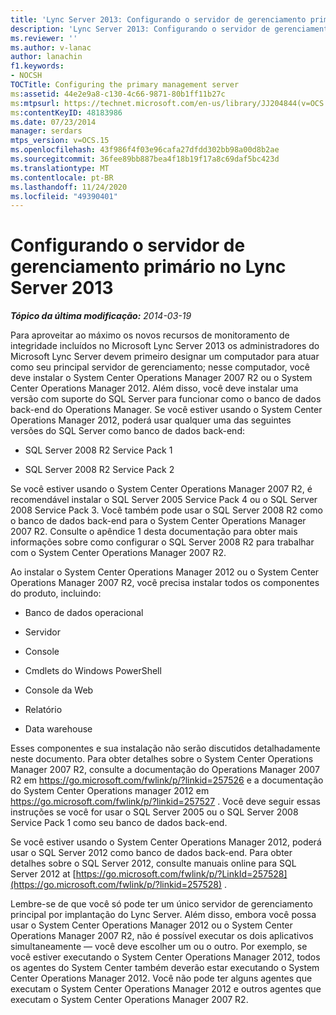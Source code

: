 ```yaml
---
title: 'Lync Server 2013: Configurando o servidor de gerenciamento primário'
description: 'Lync Server 2013: Configurando o servidor de gerenciamento primário.'
ms.reviewer: ''
ms.author: v-lanac
author: lanachin
f1.keywords:
- NOCSH
TOCTitle: Configuring the primary management server
ms:assetid: 44e2e9a8-c130-4c66-9871-80b1ff11b27c
ms:mtpsurl: https://technet.microsoft.com/en-us/library/JJ204844(v=OCS.15)
ms:contentKeyID: 48183986
ms.date: 07/23/2014
manager: serdars
mtps_version: v=OCS.15
ms.openlocfilehash: 43f986f4f03e96cafa27dfdd302bb98a00d8b2ae
ms.sourcegitcommit: 36fee89bb887bea4f18b19f17a8c69daf5bc423d
ms.translationtype: MT
ms.contentlocale: pt-BR
ms.lasthandoff: 11/24/2020
ms.locfileid: "49390401"
---
```

# <a name="configuring-the-primary-management-server-in-lync-server-2013"></a>Configurando o servidor de gerenciamento primário no Lync Server 2013

<div data-xmlns="http://www.w3.org/1999/xhtml">

<div class="topic" data-xmlns="http://www.w3.org/1999/xhtml" data-msxsl="urn:schemas-microsoft-com:xslt" data-cs="https://msdn.microsoft.com/">

<div data-asp="https://msdn2.microsoft.com/asp">



</div>

<div id="mainSection">

<div id="mainBody">

<span> </span>

_**Tópico da última modificação:** 2014-03-19_

Para aproveitar ao máximo os novos recursos de monitoramento de integridade incluídos no Microsoft Lync Server 2013 os administradores do Microsoft Lync Server devem primeiro designar um computador para atuar como seu principal servidor de gerenciamento; nesse computador, você deve instalar o System Center Operations Manager 2007 R2 ou o System Center Operations Manager 2012. Além disso, você deve instalar uma versão com suporte do SQL Server para funcionar como o banco de dados back-end do Operations Manager. Se você estiver usando o System Center Operations Manager 2012, poderá usar qualquer uma das seguintes versões do SQL Server como banco de dados back-end:

  - SQL Server 2008 R2 Service Pack 1

  - SQL Server 2008 R2 Service Pack 2

Se você estiver usando o System Center Operations Manager 2007 R2, é recomendável instalar o SQL Server 2005 Service Pack 4 ou o SQL Server 2008 Service Pack 3. Você também pode usar o SQL Server 2008 R2 como o banco de dados back-end para o System Center Operations Manager 2007 R2. Consulte o apêndice 1 desta documentação para obter mais informações sobre como configurar o SQL Server 2008 R2 para trabalhar com o System Center Operations Manager 2007 R2.

Ao instalar o System Center Operations Manager 2012 ou o System Center Operations Manager 2007 R2, você precisa instalar todos os componentes do produto, incluindo:

  - Banco de dados operacional

  - Servidor

  - Console

  - Cmdlets do Windows PowerShell

  - Console da Web

  - Relatório

  - Data warehouse

Esses componentes e sua instalação não serão discutidos detalhadamente neste documento. Para obter detalhes sobre o System Center Operations Manager 2007 R2, consulte a documentação do Operations Manager 2007 R2 em <https://go.microsoft.com/fwlink/p/?linkid=257526> e a documentação do System Center Operations manager 2012 em <https://go.microsoft.com/fwlink/p/?linkid=257527> . Você deve seguir essas instruções se você for usar o SQL Server 2005 ou o SQL Server 2008 Service Pack 1 como seu banco de dados back-end.

Se você estiver usando o System Center Operations Manager 2012, poderá usar o SQL Server 2012 como banco de dados back-end. Para obter detalhes sobre o SQL Server 2012, consulte manuais online para SQL Server 2012 at [https://go.microsoft.com/fwlink/p/?LinkId=257528](https://go.microsoft.com/fwlink/p/?linkid=257528) .

Lembre-se de que você só pode ter um único servidor de gerenciamento principal por implantação do Lync Server. Além disso, embora você possa usar o System Center Operations Manager 2012 ou o System Center Operations Manager 2007 R2, não é possível executar os dois aplicativos simultaneamente — você deve escolher um ou o outro. Por exemplo, se você estiver executando o System Center Operations Manager 2012, todos os agentes do System Center também deverão estar executando o System Center Operations Manager 2012. Você não pode ter alguns agentes que executam o System Center Operations Manager 2012 e outros agentes que executam o System Center Operations Manager 2007 R2.

</div>

<span> </span>

</div>

</div>

</div>

